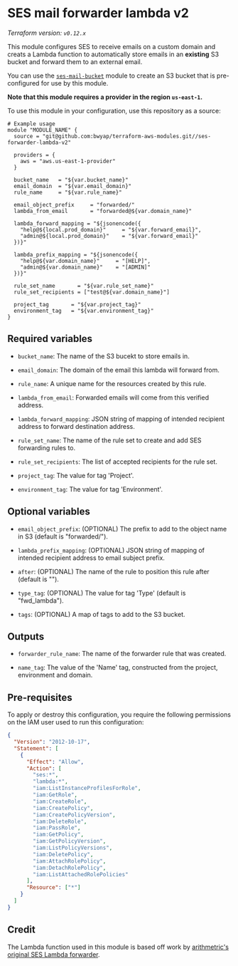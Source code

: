 # SES mail forwarder lambda v2

_Terraform version: `v0.12.x`_

This module configures SES to receive emails on a custom domain and creats a Lambda function to automatically store emails in an **existing** S3 bucket and forward them to an external email.

You can use the [`ses-mail-bucket`](https://github.com/bwyap/terraform-aws-modules/tree/master/ses-mail-bucket) module to create an S3 bucket that is pre-configured for use by this module.

**Note that this module requires a provider in the region `us-east-1`.**

To use this module in your configuration, use this repository as a source:

```hcl
# Example usage
module "MODULE_NAME" {
  source = "git@github.com:bwyap/terraform-aws-modules.git//ses-forwarder-lambda-v2"

  providers = {
    aws = "aws.us-east-1-provider"
  }

  bucket_name   = "${var.bucket_name}"
  email_domain  = "${var.email_domain}"
  rule_name     = "${var.rule_name}"

  email_object_prefix     = "forwarded/"
  lambda_from_email       = "forwarded@${var.domain_name}"

  lambda_forward_mapping = "${jsonencode({
    "help@${local.prod_domain}"     = "${var.forward_email}",
    "admin@${local.prod_domain}"    = "${var.forward_email}"
  })}"

  lambda_prefix_mapping = "${jsonencode({
    "help@${var.domain_name}"     = "[HELP]",
    "admin@${var.domain_name}"    = "[ADMIN]"
  })}"

  rule_set_name       = "${var.rule_set_name}"
  rule_set_recipients = ["test@${var.domain_name}"]

  project_tag       = "${var.project_tag}"
  environment_tag   = "${var.environment_tag}"
}
```

## Required variables

- `bucket_name`: The name of the S3 bucekt to store emails in.

- `email_domain`: The domain of the email this lambda will forward from.

- `rule_name`: A unique name for the resources created by this rule.

- `lambda_from_email`: Forwarded emails will come from this verified address.

- `lambda_forward_mapping`: JSON string of mapping of intended recipient address to forward destination address.

- `rule_set_name`: The name of the rule set to create and add SES forwarding rules to.

- `rule_set_recipients`: The list of accepted recipients for the rule set.

- `project_tag`: The value for tag 'Project'.

- `environment_tag`: The value for tag 'Environment'.

## Optional variables

- `email_object_prefix`: (OPTIONAL) The prefix to add to the object name in S3 (default is "forwarded/").

- `lambda_prefix_mapping`: (OPTIONAL) JSON string of mapping of intended recipient address to email subject prefix.

- `after`: (OPTIONAL) The name of the rule to position this rule after (default is "").

- `type_tag`: (OPTIONAL) The value for tag 'Type' (default is "fwd_lambda").

- `tags`: (OPTIONAL) A map of tags to add to the S3 bucket.

## Outputs

- `forwarder_rule_name`: The name of the forwarder rule that was created.

- `name_tag`: The value of the 'Name' tag, constructed from the project, environment and domain.

## Pre-requisites

To apply or destroy this configuration, you require the following permissions on the IAM user used to run this configuration:

```json
{
  "Version": "2012-10-17",
  "Statement": [
    {
      "Effect": "Allow",
      "Action": [
        "ses:*",
        "lambda:*",
        "iam:ListInstanceProfilesForRole",
        "iam:GetRole",
        "iam:CreateRole",
        "iam:CreatePolicy",
        "iam:CreatePolicyVersion",
        "iam:DeleteRole",
        "iam:PassRole",
        "iam:GetPolicy",
        "iam:GetPolicyVersion",
        "iam:ListPolicyVersions",
        "iam:DeletePolicy",
        "iam:AttachRolePolicy",
        "iam:DetachRolePolicy",
        "iam:ListAttachedRolePolicies"
      ],
      "Resource": ["*"]
    }
  ]
}
```

## Credit

The Lambda function used in this module is based off work by [arithmetric's original SES Lambda forwarder](https://github.com/arithmetric/aws-lambda-ses-forwarder).

